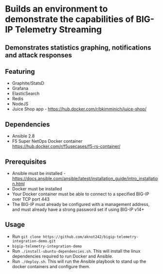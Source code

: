 # Builds an environment to demonstrate the capabilities of BIG-IP Telemetry Streaming
## Demonstrates statistics graphing, notifications and attack responses

## Featuring
- Graphite/StatsD
- Grafana
- ElasticSearch
- Redis
- NodeJS
- Juice Shop app - https://hub.docker.com/r/bkimminich/juice-shop/

## Dependencies
- Ansible 2.8
- F5 Super NetOps Docker container https://hub.docker.com/r/f5usecases/f5-rs-container/

## Prerequisites
- Ansible must be installed - https://docs.ansible.com/ansible/latest/installation_guide/intro_installation.html
- Docker must be installed
- Your Docker container must be able to connect to a specified BIG-IP over TCP port 443
- The BIG-IP must already be configured with a management address, and must already have a strong password set if using BIG-IP v14+

## Usage
- Run `git clone https://github.com/aknot242/bigip-telemetry-integration-demo.git`
- `bigip-telemetry-integration-demo`
- Run `./install-ubuntu-dependencies.sh`. This will install the linux dependencies required to run Docker and Ansible.
- Run `./deploy.sh`. This will run the Ansible playbook to stand up the docker containers and configure them.
